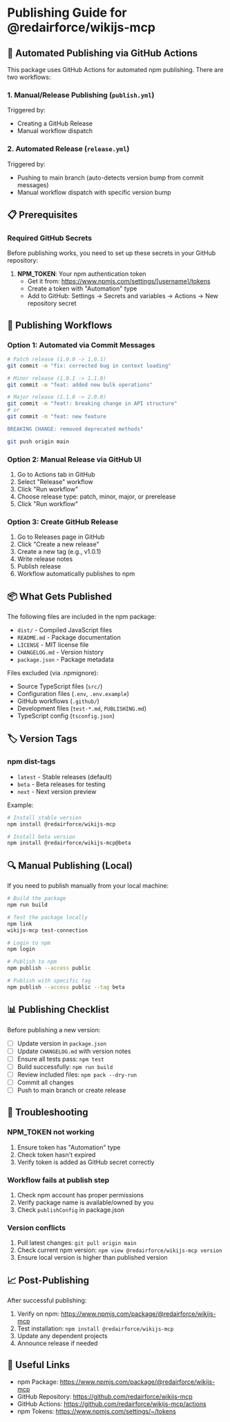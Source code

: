 # Publishing Guide for @redairforce/wikijs-mcp

## 🚀 Automated Publishing via GitHub Actions

This package uses GitHub Actions for automated npm publishing. There are two workflows:

### 1. Manual/Release Publishing (`publish.yml`)
Triggered by:
- Creating a GitHub Release
- Manual workflow dispatch

### 2. Automated Release (`release.yml`)
Triggered by:
- Pushing to main branch (auto-detects version bump from commit messages)
- Manual workflow dispatch with specific version bump

## 📋 Prerequisites

### Required GitHub Secrets
Before publishing works, you need to set up these secrets in your GitHub repository:

1. **NPM_TOKEN**: Your npm authentication token
   - Get it from: https://www.npmjs.com/settings/[username]/tokens
   - Create a token with "Automation" type
   - Add to GitHub: Settings → Secrets and variables → Actions → New repository secret

## 🔄 Publishing Workflows

### Option 1: Automated via Commit Messages
```bash
# Patch release (1.0.0 -> 1.0.1)
git commit -m "fix: corrected bug in context loading"

# Minor release (1.0.1 -> 1.1.0)
git commit -m "feat: added new bulk operations"

# Major release (1.1.0 -> 2.0.0)
git commit -m "feat!: breaking change in API structure"
# or
git commit -m "feat: new feature

BREAKING CHANGE: removed deprecated methods"

git push origin main
```

### Option 2: Manual Release via GitHub UI
1. Go to Actions tab in GitHub
2. Select "Release" workflow
3. Click "Run workflow"
4. Choose release type: patch, minor, major, or prerelease
5. Click "Run workflow"

### Option 3: Create GitHub Release
1. Go to Releases page in GitHub
2. Click "Create a new release"
3. Create a new tag (e.g., v1.0.1)
4. Write release notes
5. Publish release
6. Workflow automatically publishes to npm

## 📦 What Gets Published

The following files are included in the npm package:
- `dist/` - Compiled JavaScript files
- `README.md` - Package documentation
- `LICENSE` - MIT license file
- `CHANGELOG.md` - Version history
- `package.json` - Package metadata

Files excluded (via .npmignore):
- Source TypeScript files (`src/`)
- Configuration files (`.env`, `.env.example`)
- GitHub workflows (`.github/`)
- Development files (`test-*.md`, `PUBLISHING.md`)
- TypeScript config (`tsconfig.json`)

## 🏷️ Version Tags

### npm dist-tags
- `latest` - Stable releases (default)
- `beta` - Beta releases for testing
- `next` - Next version preview

Example:
```bash
# Install stable version
npm install @redairforce/wikijs-mcp

# Install beta version
npm install @redairforce/wikijs-mcp@beta
```

## 🔍 Manual Publishing (Local)

If you need to publish manually from your local machine:

```bash
# Build the package
npm run build

# Test the package locally
npm link
wikijs-mcp test-connection

# Login to npm
npm login

# Publish to npm
npm publish --access public

# Publish with specific tag
npm publish --access public --tag beta
```

## 📊 Publishing Checklist

Before publishing a new version:

- [ ] Update version in `package.json`
- [ ] Update `CHANGELOG.md` with version notes
- [ ] Ensure all tests pass: `npm test`
- [ ] Build successfully: `npm run build`
- [ ] Review included files: `npm pack --dry-run`
- [ ] Commit all changes
- [ ] Push to main branch or create release

## 🐛 Troubleshooting

### NPM_TOKEN not working
1. Ensure token has "Automation" type
2. Check token hasn't expired
3. Verify token is added as GitHub secret correctly

### Workflow fails at publish step
1. Check npm account has proper permissions
2. Verify package name is available/owned by you
3. Check `publishConfig` in package.json

### Version conflicts
1. Pull latest changes: `git pull origin main`
2. Check current npm version: `npm view @redairforce/wikijs-mcp version`
3. Ensure local version is higher than published version

## 📈 Post-Publishing

After successful publishing:
1. Verify on npm: https://www.npmjs.com/package/@redairforce/wikijs-mcp
2. Test installation: `npm install @redairforce/wikijs-mcp`
3. Update any dependent projects
4. Announce release if needed

## 🔗 Useful Links

- npm Package: https://www.npmjs.com/package/@redairforce/wikijs-mcp
- GitHub Repository: https://github.com/redairforce/wikijs-mcp
- GitHub Actions: https://github.com/redairforce/wikijs-mcp/actions
- npm Tokens: https://www.npmjs.com/settings/~/tokens